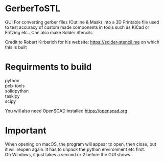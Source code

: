 # GerberToSTL
GUI For converting gerber files (Outline &amp; Mask) into a 3D Printable file used to test accuracy of custom made components in tools such as KiCad or Fritzing etc..  Can also make Solder Stencils

Credit to Robert Kirberich for his website: https://solder-stencil.me on which this is built

# Requirments to build
python  
pcb-tools  
solidpython  
taskipy  
scipy  

You will also need OpenSCAD installed https://openscad.org

# Important

When opening on macOS, the program will appear to open, then close, but it will reopen again.  It has to unpack the python environment etc first.  
On Windows, it just takes a second or 2 before the GUI shows.
